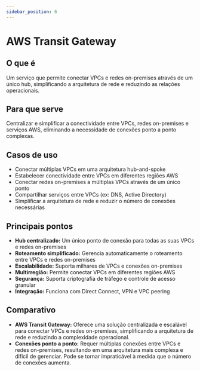 ```yaml
---
sidebar_position: 6
---
```


# AWS Transit Gateway

## O que é
Um serviço que permite conectar VPCs e redes on-premises através de um único hub, simplificando a arquitetura de rede e reduzindo as relações operacionais.

## Para que serve
Centralizar e simplificar a conectividade entre VPCs, redes on-premises e serviços AWS, eliminando a necessidade de conexões ponto a ponto complexas.

## Casos de uso
- Conectar múltiplas VPCs em uma arquitetura hub-and-spoke
- Estabelecer conectividade entre VPCs em diferentes regiões AWS
- Conectar redes on-premises a múltiplas VPCs através de um único ponto
- Compartilhar serviços entre VPCs (ex: DNS, Active Directory)
- Simplificar a arquitetura de rede e reduzir o número de conexões necessárias

## Principais pontos
- **Hub centralizado:** Um único ponto de conexão para todas as suas VPCs e redes on-premises
- **Roteamento simplificado:** Gerencia automaticamente o roteamento entre VPCs e redes on-premises
- **Escalabilidade:** Suporta milhares de VPCs e conexões on-premises
- **Multirregião:** Permite conectar VPCs em diferentes regiões AWS
- **Segurança:** Suporta criptografia de tráfego e controle de acesso granular
- **Integração:** Funciona com Direct Connect, VPN e VPC peering

## Comparativo
- **AWS Transit Gateway:** Oferece uma solução centralizada e escalável para conectar VPCs e redes on-premises, simplificando a arquitetura de rede e reduzindo a complexidade operacional.
- **Conexões ponto a ponto:** Requer múltiplas conexões entre VPCs e redes on-premises, resultando em uma arquitetura mais complexa e difícil de gerenciar. Pode se tornar impraticável à medida que o número de conexões aumenta. 